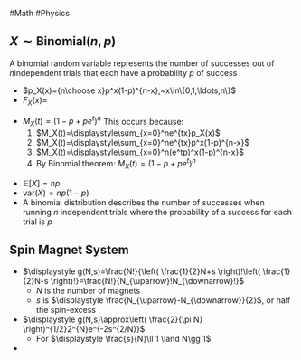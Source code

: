 #Math #Physics 
## $X\sim\text{Binomial}(n,p)$
A binomial random variable represents the number of successes out of $n$independent trials that each have a probability $p$ of success
* $p_X(x)={n\choose x}p^x(1-p)^{n-x},~x\in\{0,1,\ldots,n\}$
* $F_X(x) =$ 
- $M_X(t)=(1-p+pe^t)^n$
	This occurs because:
	1. $M_X(t)=\displaystyle\sum_{x=0}^ne^{tx}p_X(x)$
	2. $M_X(t)=\displaystyle\sum_{x=0}^ne^{tx}p^x(1-p)^{n-x}$
	3. $M_X(t)=\displaystyle\sum_{x=0}^n(e^tp)^x(1-p)^{n-x}$
	4. By Binomial theorem: $M_X(t)=(1-p+pe^t)^n$
* $\mathbb{E}[X]=np$
* $\text{var}(X) = np(1 - p)$
* A binomial distribution describes the number of successes when running $n$ independent trials where the probability of a success for each trial is $p$
## Spin Magnet System
* $\displaystyle g(N,s)=\frac{N!}{\left( \frac{1}{2}N+s \right)!\left( \frac{1}{2}N-s \right)!}=\frac{N!}{N_{\uparrow}!N_{\downarrow}!}$
	* $\displaystyle N$ is the number of magnets
	* $\displaystyle s$ is $\displaystyle \frac{N_{\uparrow}-N_{\downarrow}}{2}$, or half the spin-excess
* $\displaystyle g(N,s)\approx\left( \frac{2}{\pi N} \right)^{1/2}2^{N}e^{-2s^{2/N}}$
	* For $\displaystyle \frac{s}{N}\ll 1 \land N\gg 1$
* 